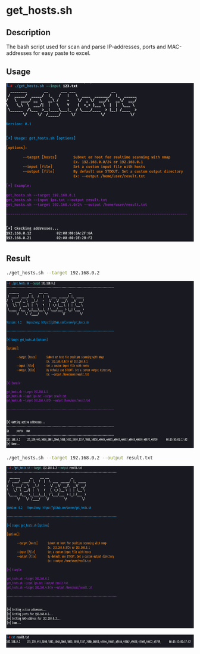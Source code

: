 # get_hosts.sh

## Description

The bash script used for scan and parse IP-addresses, ports and MAC-addresses for easy paste to excel.

## Usage

![My Image](pics/ex_2.PNG)

## Result

```sh
./get_hosts.sh --target 192.168.0.2
```

![My Image](pics/ex_3.PNG)

```sh
./get_hosts.sh --target 192.168.0.2 --output result.txt
```

![My Image](pics/ex_4.PNG)

![My Image](pics/ex_5.PNG)
